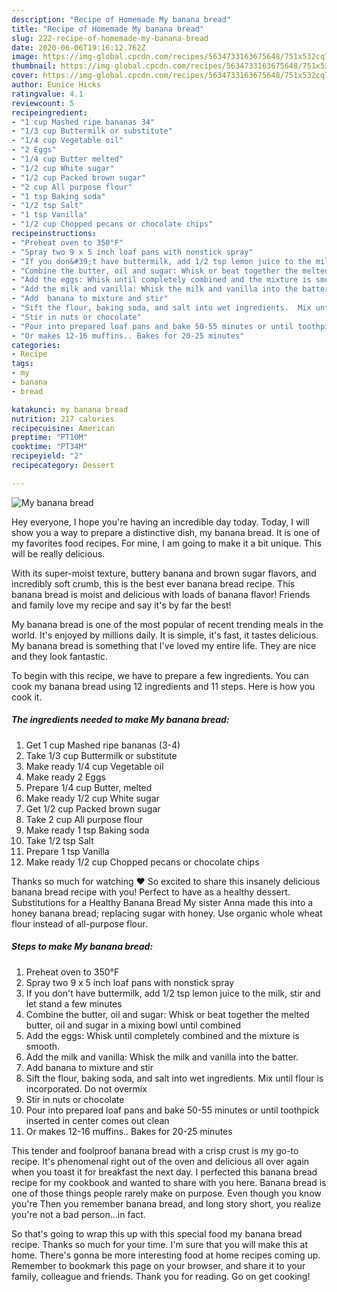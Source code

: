 ```yaml
---
description: "Recipe of Homemade My banana bread"
title: "Recipe of Homemade My banana bread"
slug: 222-recipe-of-homemade-my-banana-bread
date: 2020-06-06T19:16:12.762Z
image: https://img-global.cpcdn.com/recipes/5634733163675648/751x532cq70/my-banana-bread-recipe-main-photo.jpg
thumbnail: https://img-global.cpcdn.com/recipes/5634733163675648/751x532cq70/my-banana-bread-recipe-main-photo.jpg
cover: https://img-global.cpcdn.com/recipes/5634733163675648/751x532cq70/my-banana-bread-recipe-main-photo.jpg
author: Eunice Hicks
ratingvalue: 4.1
reviewcount: 5
recipeingredient:
- "1 cup Mashed ripe bananas 34"
- "1/3 cup Buttermilk or substitute"
- "1/4 cup Vegetable oil"
- "2 Eggs"
- "1/4 cup Butter melted"
- "1/2 cup White sugar"
- "1/2 cup Packed brown sugar"
- "2 cup All purpose flour"
- "1 tsp Baking soda"
- "1/2 tsp Salt"
- "1 tsp Vanilla"
- "1/2 cup Chopped pecans or chocolate chips"
recipeinstructions:
- "Preheat oven to 350°F"
- "Spray two 9 x 5 inch loaf pans with nonstick spray"
- "If you don&#39;t have buttermilk, add 1/2 tsp lemon juice to the milk, stir and let stand a few minutes"
- "Combine the butter, oil and sugar: Whisk or beat together the melted butter,  oil and sugar in a mixing bowl until combined"
- "Add the eggs: Whisk until completely combined and the mixture is smooth."
- "Add the milk and vanilla: Whisk the milk and vanilla into the batter."
- "Add  banana to mixture and stir"
- "Sift the flour, baking soda, and salt into wet ingredients.  Mix until flour is incorporated. Do not overmix"
- "Stir in nuts or chocolate"
- "Pour into prepared loaf pans and bake 50-55 minutes or until toothpick inserted in center comes out clean"
- "Or makes 12-16 muffins.. Bakes for 20-25 minutes"
categories:
- Recipe
tags:
- my
- banana
- bread

katakunci: my banana bread 
nutrition: 217 calories
recipecuisine: American
preptime: "PT10M"
cooktime: "PT34M"
recipeyield: "2"
recipecategory: Dessert

---
```



![My banana bread](https://img-global.cpcdn.com/recipes/5634733163675648/751x532cq70/my-banana-bread-recipe-main-photo.jpg)

Hey everyone, I hope you're having an incredible day today. Today, I will show you a way to prepare a distinctive dish, my banana bread. It is one of my favorites food recipes. For mine, I am going to make it a bit unique. This will be really delicious.

With its super-moist texture, buttery banana and brown sugar flavors, and incredibly soft crumb, this is the best ever banana bread recipe. This banana bread is moist and delicious with loads of banana flavor! Friends and family love my recipe and say it&#39;s by far the best!

My banana bread is one of the most popular of recent trending meals in the world. It's enjoyed by millions daily. It is simple, it's fast, it tastes delicious. My banana bread is something that I've loved my entire life. They are nice and they look fantastic.


To begin with this recipe, we have to prepare a few ingredients. You can cook my banana bread using 12 ingredients and 11 steps. Here is how you cook it.

<!--inarticleads1-->

##### The ingredients needed to make My banana bread:

1. Get 1 cup Mashed ripe bananas (3-4)
1. Take 1/3 cup Buttermilk or substitute
1. Make ready 1/4 cup Vegetable oil
1. Make ready 2 Eggs
1. Prepare 1/4 cup Butter, melted
1. Make ready 1/2 cup White sugar
1. Get 1/2 cup Packed brown sugar
1. Take 2 cup All purpose flour
1. Make ready 1 tsp Baking soda
1. Take 1/2 tsp Salt
1. Prepare 1 tsp Vanilla
1. Make ready 1/2 cup Chopped pecans or chocolate chips


Thanks so much for watching ♥ So excited to share this insanely delicious banana bread recipe with you! Perfect to have as a healthy dessert. Substitutions for a Healthy Banana Bread My sister Anna made this into a honey banana bread; replacing sugar with honey. Use organic whole wheat flour instead of all-purpose flour. 

<!--inarticleads2-->

##### Steps to make My banana bread:

1. Preheat oven to 350°F
1. Spray two 9 x 5 inch loaf pans with nonstick spray
1. If you don&#39;t have buttermilk, add 1/2 tsp lemon juice to the milk, stir and let stand a few minutes
1. Combine the butter, oil and sugar: Whisk or beat together the melted butter,  oil and sugar in a mixing bowl until combined
1. Add the eggs: Whisk until completely combined and the mixture is smooth.
1. Add the milk and vanilla: Whisk the milk and vanilla into the batter.
1. Add  banana to mixture and stir
1. Sift the flour, baking soda, and salt into wet ingredients.  Mix until flour is incorporated. Do not overmix
1. Stir in nuts or chocolate
1. Pour into prepared loaf pans and bake 50-55 minutes or until toothpick inserted in center comes out clean
1. Or makes 12-16 muffins.. Bakes for 20-25 minutes


This tender and foolproof banana bread with a crisp crust is my go-to recipe. It&#39;s phenomenal right out of the oven and delicious all over again when you toast it for breakfast the next day. I perfected this banana bread recipe for my cookbook and wanted to share with you here. Banana bread is one of those things people rarely make on purpose. Even though you know you&#39;re Then you remember banana bread, and long story short, you realize you&#39;re not a bad person…in fact. 

So that's going to wrap this up with this special food my banana bread recipe. Thanks so much for your time. I'm sure that you will make this at home. There's gonna be more interesting food at home recipes coming up. Remember to bookmark this page on your browser, and share it to your family, colleague and friends. Thank you for reading. Go on get cooking!
